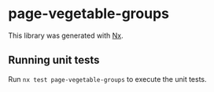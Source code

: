 # page-vegetable-groups

This library was generated with [Nx](https://nx.dev).

## Running unit tests

Run `nx test page-vegetable-groups` to execute the unit tests.
